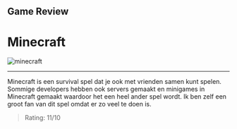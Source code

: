 ## Game Review
# Minecraft
![minecraft](https://www.minecraft.net/content/dam/games/minecraft/key-art/Pride2021_1170x500.jpg)
<hr>

Minecraft is een survival spel dat je ook met vrienden samen kunt spelen. Sommige developers hebben ook servers gemaakt en minigames in Minecraft gemaakt waardoor het een heel ander spel wordt. Ik ben zelf een groot fan van dit spel omdat er zo veel te doen is.

> Rating: 11/10